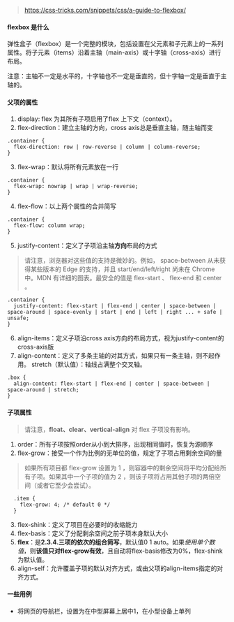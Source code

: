 > https://css-tricks.com/snippets/css/a-guide-to-flexbox/

#### flexbox 是什么
  弹性盒子（flexbox）是一个完整的模块，包括设置在父元素和子元素上的一系列属性。将子元素（items）沿着主轴（main-axis）或十字轴（cross-axis）进行布局。
  
  注意：主轴不一定是水平的，十字轴也不一定是垂直的，但十字轴一定是垂直于主轴的。

#### 父项的属性
  1. display: flex 为其所有子项启用了flex 上下文（context）。
  2. flex-direction：建立主轴的方向，cross axis总是垂直主轴，随主轴而变
  ```
  .container {
    flex-direction: row | row-reverse | column | column-reverse;
  }
  ```
  3. flex-wrap：默认将所有元素放在一行
  ```
  .container {
    flex-wrap: nowrap | wrap | wrap-reverse;
  }
  ```
  4. flex-flow：以上两个属性的合并简写
  ```
  .container {
    flex-flow: column wrap;
  }
  ```
  5. justify-content：定义了子项沿主轴**方向**布局的方式
  > 请注意，浏览器对这些值的支持是微妙的。例如， space-between 从未获得某些版本的 Edge 的支持，并且 start/end/left/right 尚未在 Chrome 中。MDN 有详细的图表。最安全的值是 flex-start 、 flex-end 和 center 。
  ```
  .container {
    justify-content: flex-start | flex-end | center | space-between | space-around | space-evenly | start | end | left | right ... + safe | unsafe;
  }
  ```
  6. align-items：定义子项沿cross axis方向的布局方式，视为justify-content的cross-axis版
  7. align-content：定义了多条主轴的对其方式，如果只有一条主轴，则不起作用。
  stretch（默认值）：轴线占满整个交叉轴。
  ```
  .box {
    align-content: flex-start | flex-end | center | space-between | space-around | stretch;
  }
  ```

#### 子项属性
> 请注意，**float、clear、vertical-align** 对 flex 子项没有影响。
  1. order：所有子项按照order从小到大排序，出现相同值时，恢复为源顺序
  2. flex-grow：接受一个作为比例的无单位的值，规定了子项占用剩余空间的量
  > 如果所有项目都 flex-grow 设置为 1 ，则容器中的剩余空间将平均分配给所有子项。如果其中一个子项的值为 2 ，则该子项将占用其他子项的两倍空间（或者它至少会尝试）。
  ```
    .item {
      flex-grow: 4; /* default 0 */
    }
  ```
  3. flex-shink：定义了项目在必要时的收缩能力
  4. flex-basis：定义了分配剩余空间之前子项本身默认大小
  5. **flex**：是**2.3.4.三项的依次的组合简写**，默认值0 1 auto。如果*使用单个数值*，则**该值只对flex-grow有效**，且自动将flex-basis修改为0%，flex-shink为默认值。
  6. align-self：允许覆盖子项的默认对齐方式，或由父项的align-items指定的对齐方式。

#### 一些用例
* 将网页的导航栏，设置为在中型屏幕上居中1，在小型设备上单列
